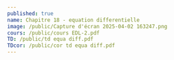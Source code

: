 ```yaml
---
published: true
name: Chapitre 18 - equation differentielle
image: /public/Capture d'écran 2025-04-02 163247.png
cours: /public/cours EDL-2.pdf
TD: /public/td equa diff.pdf
TDcor: /public/cor td equa diff.pdf
---
```

